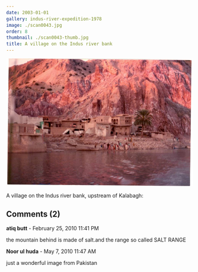 ```yaml
---
date: 2003-01-01
gallery: indus-river-expedition-1978
image: ./scan0043.jpg
order: 8
thumbnail: ./scan0043-thumb.jpg
title: A village on the Indus river bank
---
```


![A village on the Indus river bank](./scan0043.jpg)

A village on the Indus river bank, upstream of Kalabagh:

<div id="comments">

## Comments (2)

<div id="comment">

**atiq butt** - February 25, 2010 11:41 PM

the mountain behind is made of salt.and the range so called SALT RANGE

</div>

<div id="comment">

**Noor ul huda** - May  7, 2010 11:47 AM

just a wonderful image from Pakistan

</div>

</div>